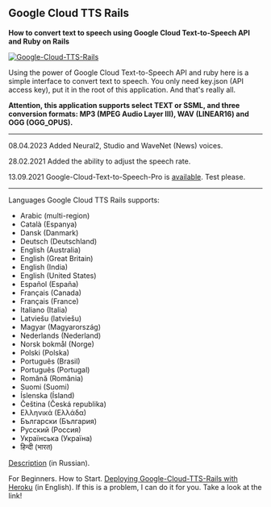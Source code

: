 ## Google Cloud TTS Rails

**How to convert text to speech using Google Cloud Text-to-Speech API and Ruby on Rails**

[![Google-Cloud-TTS-Rails](https://img.youtube.com/vi/Sn03pZKmyMo/0.jpg)](https://www.youtube.com/watch?v=Sn03pZKmyMo "Google-Cloud-TTS-Rails")

Using the power of Google Cloud Text-to-Speech API and ruby here is a simple interface to convert text to speech.
You only need key.json (API access key), put it in the root of this application. And that's really all.

**Attention, this application supports select TEXT or SSML, and three conversion formats: MP3 (MPEG Audio Layer III), WAV (LINEAR16) and OGG (OGG_OPUS).**

***

08.04.2023 Added Neural2, Studio and WaveNet (News) voices.

28.02.2021 Added the ability to adjust the speech rate.

13.09.2021 Google-Cloud-Text-to-Speech-Pro is [available](https://github.com/cmirnow/Google-Cloud-Text-to-Speech-Pro). Test please.

***

Languages Google Cloud TTS Rails supports:
- Arabic (multi-region)
- Català (Espanya)
- Dansk (Danmark)
- Deutsch (Deutschland)
- English (Australia)
- English (Great Britain)
- English (India)
- English (United States)
- Español (España)
- Français (Canada)
- Français (France)
- Italiano (Italia)
- Latviešu (latviešu)
- Magyar (Magyarország)
- Nederlands (Nederland)
- Norsk bokmål (Norge)
- Polski (Polska)
- Português (Brasil)
- Português (Portugal)
- Română (România)
- Suomi (Suomi)
- Íslenska (Ísland)
- Čeština (Česká republika)
- Ελληνικά (Ελλάδα)
- Български (България)
- Русский (Россия)
- Українська (Україна)
- हिन्दी (भारत)

[Description](https://masterpro.ws/how-to-convert-text-to-speech-using-google-cloud-text-to-speech-api-and-ruby) (in Russian).

For Beginners. How to Start. [Deploying Google-Cloud-TTS-Rails with Heroku](https://masterpro.ws/deploying-google-cloud-tts-rails-with-heroku) (in English). If this is a problem, I can do it for you. Take a look at the link!

